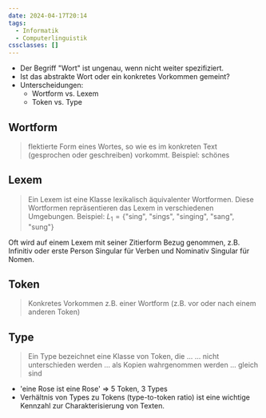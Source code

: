 ```yaml
---
date: 2024-04-17T20:14
tags:
  - Informatik
  - Computerlinguistik
cssclasses: []
---
```

- Der Begriff "Wort" ist ungenau, wenn nicht weiter spezifiziert.
- Ist das abstrakte Wort oder ein konkretes Vorkommen gemeint?
- Unterscheidungen:
	- Wortform vs. Lexem
	- Token vs. Type

## Wortform
> flektierte Form eines Wortes, so wie es im konkreten Text (gesprochen oder geschreiben) vorkommt.
> Beispiel: schönes

## Lexem
> Ein Lexem ist eine Klasse lexikalisch äquivalenter Wortformen. Diese Wortformen repräsentieren das Lexem in verschiedenen Umgebungen.
> Beispiel: $L_{1} = \{ \text{"sing", "sings", "singing", "sang", "sung"} \}$

Oft wird auf einem Lexem mit seiner Zitierform Bezug genommen, z.B. Infinitiv oder erste Person Singular für Verben und Nominativ Singular für Nomen.

## Token
> Konkretes Vorkommen z.B. einer Wortform (z.B. vor oder nach einem anderen Token)

## Type
> Ein Type bezeichnet eine Klasse von Token, die ...
> ... nicht unterschieden werden
> ... als Kopien wahrgenommen werden
> ... gleich sind

- 'eine Rose ist eine Rose' $\Rightarrow$ 5 Token, 3 Types
- Verhältnis von Types zu Tokens (type-to-token ratio) ist eine wichtige Kennzahl zur Charakterisierung von Texten.